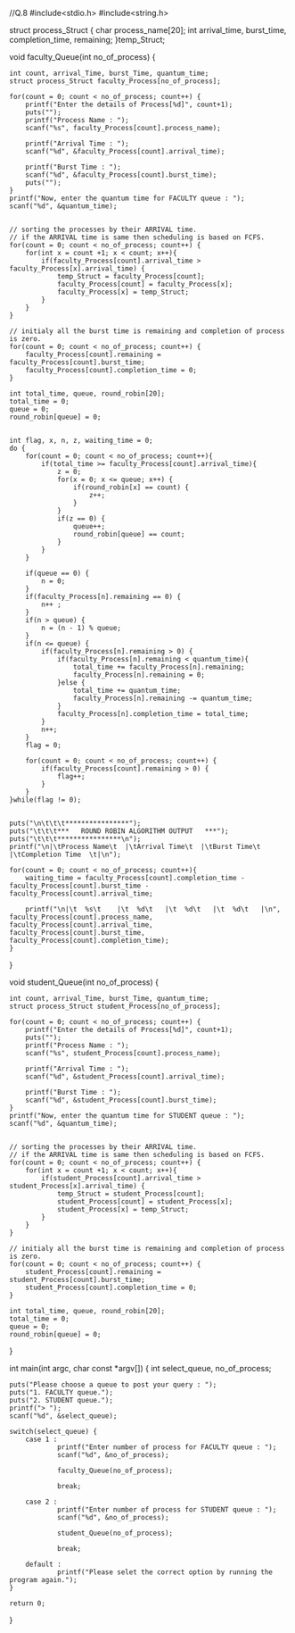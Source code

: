 //Q.8
#include<stdio.h>
#include<string.h>

struct process_Struct {
    char process_name[20];
    int arrival_time, burst_time, completion_time, remaining;
}temp_Struct;


void faculty_Queue(int no_of_process) {

    int count, arrival_Time, burst_Time, quantum_time;
    struct process_Struct faculty_Process[no_of_process];

    for(count = 0; count < no_of_process; count++) {
        printf("Enter the details of Process[%d]", count+1);
        puts("");
        printf("Process Name : ");
        scanf("%s", faculty_Process[count].process_name);

        printf("Arrival Time : ");
        scanf("%d", &faculty_Process[count].arrival_time);

        printf("Burst Time : ");
        scanf("%d", &faculty_Process[count].burst_time);
        puts("");
    }
    printf("Now, enter the quantum time for FACULTY queue : ");
    scanf("%d", &quantum_time);


    // sorting the processes by their ARRIVAL time.
    // if the ARRIVAL time is same then scheduling is based on FCFS.
    for(count = 0; count < no_of_process; count++) {
        for(int x = count +1; x < count; x++){
            if(faculty_Process[count].arrival_time > faculty_Process[x].arrival_time) {
                temp_Struct = faculty_Process[count];
                faculty_Process[count] = faculty_Process[x];
                faculty_Process[x] = temp_Struct;
            }
        }
    }

    // initialy all the burst time is remaining and completion of process is zero.
    for(count = 0; count < no_of_process; count++) {
        faculty_Process[count].remaining = faculty_Process[count].burst_time;
        faculty_Process[count].completion_time = 0;
    }

    int total_time, queue, round_robin[20];
    total_time = 0;
    queue = 0;
    round_robin[queue] = 0;

    
    int flag, x, n, z, waiting_time = 0;
    do {
        for(count = 0; count < no_of_process; count++){
            if(total_time >= faculty_Process[count].arrival_time){
                z = 0;
                for(x = 0; x <= queue; x++) {
                    if(round_robin[x] == count) {
                        z++;
                    }
                }
                if(z == 0) {
                    queue++; 
                    round_robin[queue] == count;
                }
            }
        }

        if(queue == 0) {
            n = 0;
        }
        if(faculty_Process[n].remaining == 0) {
            n++ ;
        }
        if(n > queue) {
            n = (n - 1) % queue;
        }
        if(n <= queue) {
            if(faculty_Process[n].remaining > 0) {
                if(faculty_Process[n].remaining < quantum_time){
                    total_time += faculty_Process[n].remaining;
                    faculty_Process[n].remaining = 0;
                }else {
                    total_time += quantum_time;
                    faculty_Process[n].remaining -= quantum_time;
                }
                faculty_Process[n].completion_time = total_time;
            }
            n++;
        }
        flag = 0;
        
        for(count = 0; count < no_of_process; count++) {
            if(faculty_Process[count].remaining > 0) {
                flag++;
            }
        }
    }while(flag != 0);


    puts("\n\t\t\t****************");
    puts("\t\t\t***   ROUND ROBIN ALGORITHM OUTPUT   ***");
    puts("\t\t\t****************\n");
    printf("\n|\tProcess Name\t  |\tArrival Time\t  |\tBurst Time\t |\tCompletion Time  \t|\n");

    for(count = 0; count < no_of_process; count++){
        waiting_time = faculty_Process[count].completion_time - faculty_Process[count].burst_time - faculty_Process[count].arrival_time;

        printf("\n|\t  %s\t    |\t  %d\t   |\t  %d\t   |\t  %d\t   |\n", faculty_Process[count].process_name, faculty_Process[count].arrival_time, faculty_Process[count].burst_time, faculty_Process[count].completion_time);
    }

}


void student_Queue(int no_of_process) {

    int count, arrival_Time, burst_Time, quantum_time;
    struct process_Struct student_Process[no_of_process];

    for(count = 0; count < no_of_process; count++) {
        printf("Enter the details of Process[%d]", count+1);
        puts("");
        printf("Process Name : ");
        scanf("%s", student_Process[count].process_name);

        printf("Arrival Time : ");
        scanf("%d", &student_Process[count].arrival_time);

        printf("Burst Time : ");
        scanf("%d", &student_Process[count].burst_time);
    }
    printf("Now, enter the quantum time for STUDENT queue : ");
    scanf("%d", &quantum_time);


    // sorting the processes by their ARRIVAL time.
    // if the ARRIVAL time is same then scheduling is based on FCFS.
    for(count = 0; count < no_of_process; count++) {
        for(int x = count +1; x < count; x++){
            if(student_Process[count].arrival_time > student_Process[x].arrival_time) {
                temp_Struct = student_Process[count];
                student_Process[count] = student_Process[x];
                student_Process[x] = temp_Struct;
            }
        }
    }

    // initialy all the burst time is remaining and completion of process is zero.
    for(count = 0; count < no_of_process; count++) {
        student_Process[count].remaining = student_Process[count].burst_time;
        student_Process[count].completion_time = 0;
    }

    int total_time, queue, round_robin[20];
    total_time = 0;
    queue = 0;
    round_robin[queue] = 0;
}


int main(int argc, char const *argv[]) {
    int select_queue, no_of_process;

    puts("Please choose a queue to post your query : ");
    puts("1. FACULTY queue.");
    puts("2. STUDENT queue.");
    printf("> ");
    scanf("%d", &select_queue);

    switch(select_queue) {
        case 1 :
                printf("Enter number of process for FACULTY queue : ");
                scanf("%d", &no_of_process);
                
                faculty_Queue(no_of_process);
                
                break;

        case 2 :
                printf("Enter number of process for STUDENT queue : ");
                scanf("%d", &no_of_process);

                student_Queue(no_of_process);
                
                break;

        default : 
                printf("Please selet the correct option by running the program again.");
    }

    return 0;
}

